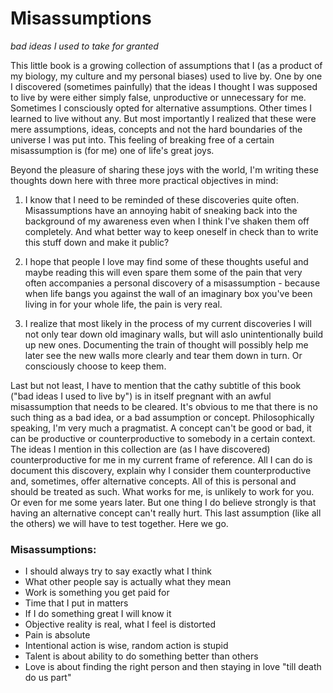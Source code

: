 # Misassumptions
_bad ideas I used to take for granted_

This little book is a growing collection of assumptions that I (as a product of my biology, my culture and my personal biases) used to live by. One by one I discovered (sometimes painfully) that the ideas I thought I was supposed to live by were either simply false, unproductive or unnecessary for me. Sometimes I consciously opted for alternative assumptions. Other times I learned to live without any. But most importantly I realized that these were mere assumptions, ideas, concepts and not the hard boundaries of the universe I was put into. This feeling of breaking free of a certain misassumption is (for me) one of life's great joys.

Beyond the pleasure of sharing these joys with the world, I'm writing these thoughts down here with three more practical objectives in mind:

1. I know that I need to be reminded of these discoveries quite often. Misassumptions have an annoying habit of sneaking back into the background of my awareness even when I think I've shaken them off completely. And what better way to keep oneself in check than to write this stuff down and make it public?

2. I hope that people I love may find some of these thoughts useful and maybe reading this will even spare them some of the pain that very often accompanies a personal discovery of a misassumption - because when life bangs you against the wall of an imaginary box you've been living in for your whole life, the pain is very real.

3. I realize that most likely in the process of my current discoveries I will not only tear down old imaginary walls, but will aslo unintentionally build up new ones. Documenting the train of thought will possibly help me later see the new walls more clearly and tear them down in turn. Or consciously choose to keep them.

Last but not least, I have to mention that the cathy subtitle of this book ("bad ideas I used to live by") is in itself pregnant with an awful misassumption that needs to be cleared. It's obvious to me that there is no such thing as a bad idea, or a bad assumption or concept. Philosophically speaking, I'm very much a pragmatist. A concept can't be good or bad, it can be productive or counterproductive to somebody in a certain context. The ideas I mention in this collection are (as I have discovered) counterproductive for me in my current frame of
reference. All I can do is document this discovery, explain why I consider them counterproductive and, sometimes, offer alternative concepts. All of this is personal and should be treated as such. What works for me, is unlikely to work for you. Or even for me some years later. But one thing I do believe strongly is that having an alternative concept can't really hurt.
This last assumption (like all the others) we will have to test together.
Here we go.

### Misassumptions:

* I should always try to say exactly what I think
* What other people say is actually what they mean
* Work is something you get paid for
* Time that I put in matters
* If I do something great I will know it
* Objective reality is real, what I feel is distorted
* Pain is absolute
* Intentional action is wise, random action is stupid
* Talent is about ability to do something better than others
* Love is about finding the right person and then staying in love "till death do us part"
